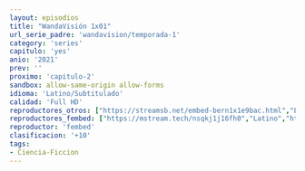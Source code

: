 ```yaml
---
layout: episodios
title: "WandaVisión 1x01"
url_serie_padre: 'wandavision/temporada-1'
category: 'series'
capitulo: 'yes'
anio: '2021'
prev: ''
proximo: 'capitulo-2'
sandbox: allow-same-origin allow-forms
idioma: 'Latino/Subtitulado'
calidad: 'Full HD'
reproductores_otros: ["https://streamsb.net/embed-bern1x1e9bac.html","Latino"]
reproductores_fembed: ["https://mstream.tech/nsqkj1j16fh0","Latino","https://mstream.tech/46fo46oi694y","Subtitulado","https://femax20.com/v/8p316s80d0gkxk1","Latino","https://streamtape.com/e/glwkR7aKzKiq8WM","Latino","https://pelispng.online/v/w3516inze28jdk7","Subtitulado","https://femax20.com/v/y25zlsepyq83j87","Subtitulado","https://www.fembed.com/v/w3516inze28jdk7","Subtitulado","https://www.fembed.com/v/qg845bejlnkqpl3","Subtitulado","https://streamtape.com/e/dVdxAaBYwVIkx3L","Subtitulado"]
reproductor: 'fembed'
clasificacion: '+10'
tags:
- Ciencia-Ficcion
---
```












